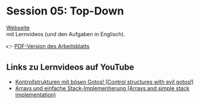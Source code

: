 # Session 05: Top-Down

[Webseite](https://www.mathematik.uni-ulm.de/numerik/hpc/ss25/hpc0/session05/page01.html#session05)  
mit Lernvideos (und den Aufgaben in Englisch).

👉 [PDF-Version des Arbeitsblatts](session5.pdf)

## Links zu Lernvideos auf YouTube

- [Kontrollstrukturen mit bösen Gotos! (Control structures with evil gotos!)](https://youtu.be/6wk3CDYIhCE)
- [Arrays und einfache Stack-Implementierung (Arrays and simple stack implementation)](https://youtu.be/iaRQqnH2RII)

